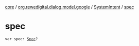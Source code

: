 [core](../../index.md) / [org.rewedigital.dialog.model.google](../index.md) / [SystemIntent](index.md) / [spec](./spec.md)

# spec

`var spec: `[`Spec`](../-spec/index.md)`?`